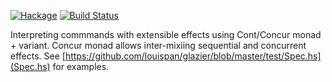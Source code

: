 [![Hackage](https://img.shields.io/hackage/v/glazier.svg)](https://hackage.haskell.org/package/glazier)
[![Build Status](https://secure.travis-ci.org/louispan/glazier.png?branch=master)](http://travis-ci.org/louispan/glazier)

Interpreting commmands with extensible effects using Cont/Concur monad + variant.
Concur monad allows inter-mixiing sequential and concurrent effects.
See [https://github.com/louispan/glazier/blob/master/test/Spec.hs](Spec.hs) for examples.